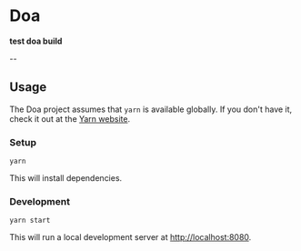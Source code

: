 # Doa

**test doa build**

--

<!-- Site links

[Staging](https://www.example.com) | [Production](https://www.example.com)

-->

## Usage

The Doa project assumes that `yarn` is available globally. If you don't have it, check it out at the [Yarn website](https://yarnpkg.com/docs/getting-started).

### Setup

```shell
yarn
```

This will install dependencies.

### Development

```shell
yarn start
```

This will run a local development server at [http://localhost:8080](http://localhost:8080).